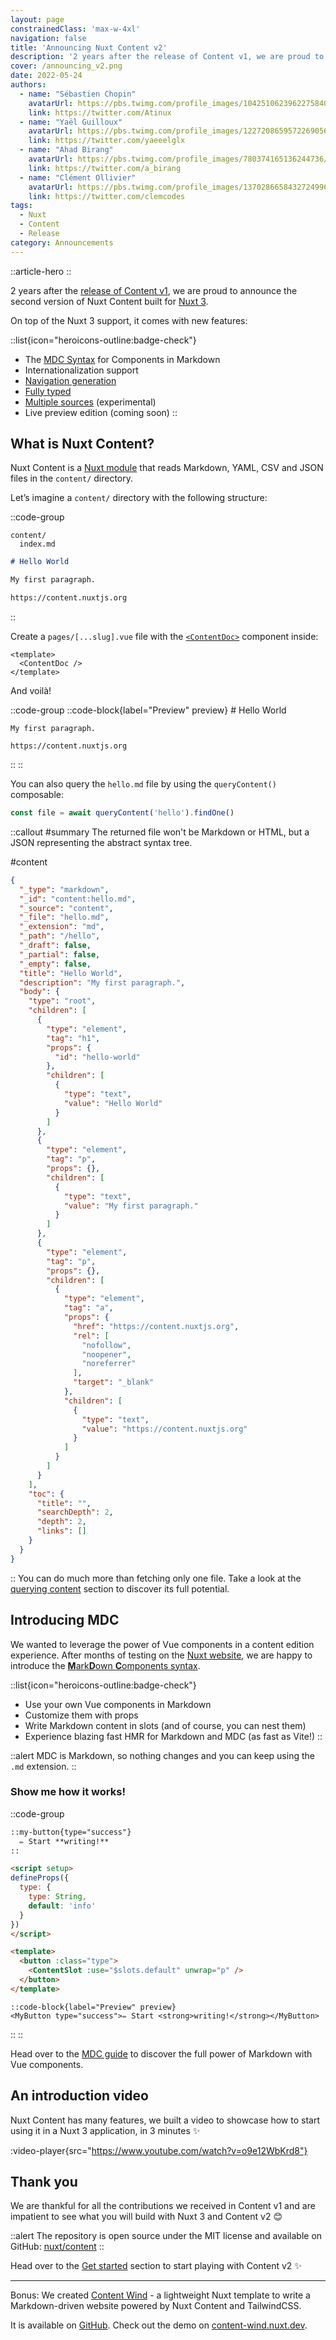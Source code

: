 ```yaml
---
layout: page
constrainedClass: 'max-w-4xl'
navigation: false
title: 'Announcing Nuxt Content v2'
description: '2 years after the release of Content v1, we are proud to announce the second version of Nuxt Content built for Nuxt 3.'
cover: /announcing_v2.png
date: 2022-05-24
authors:
  - name: "Sébastien Chopin"
    avatarUrl: https://pbs.twimg.com/profile_images/1042510623962275840/1Iw_Mvud_400x400.jpg
    link: https://twitter.com/Atinux
  - name: "Yaël Guilloux"
    avatarUrl: https://pbs.twimg.com/profile_images/1227208659572269056/Yo6GUjZw_400x400.jpg
    link: https://twitter.com/yaeeelglx
  - name: "Ahad Birang"
    avatarUrl: https://pbs.twimg.com/profile_images/780374165136244736/x5HfdWA1_400x400.jpg
    link: https://twitter.com/a_birang
  - name: "Clément Ollivier" 
    avatarUrl: https://pbs.twimg.com/profile_images/1370286658432724996/ZMSDzzIi_400x400.jpg
    link: https://twitter.com/clemcodes
tags:
  - Nuxt
  - Content
  - Release
category: Announcements
---
```


::article-hero
::

2 years after the [release of Content v1](https://github.com/nuxt/content/releases/tag/v1.0.0), we are proud to announce the second version of Nuxt Content built for [Nuxt 3](https://v3.nuxtjs.org).

On top of the Nuxt 3 support, it comes with new features:

::list{icon="heroicons-outline:badge-check"}
- The [MDC Syntax](/guide/writing/mdc) for Components in Markdown
- Internationalization support
- [Navigation generation](/guide/displaying/navigation)
- [Fully typed](/guide/displaying/typescript)
- [Multiple sources](/api/configuration#sources) (experimental)
- Live preview edition (coming soon)
::

## What is Nuxt Content?

Nuxt Content is a [Nuxt module](https://v3.nuxtjs.org/guide/features/modules) that reads Markdown, YAML, CSV and JSON files in the `content/` directory.

Let’s imagine a `content/` directory with the following structure:

::code-group
  ```[Directory Structure]
  content/
    index.md
  ```
  ```md [index.md]
  # Hello World

  My first paragraph.

  https://content.nuxtjs.org
  ```
::

Create a `pages/[...slug].vue` file with the [`<ContentDoc>`](/guide/displaying/rendering) component inside:

```vue [pages/[...slug].vue]
<template>
  <ContentDoc />
</template>
```

And voilà!

::code-group
  ::code-block{label="Preview" preview}
    # Hello World

    My first paragraph.

    https://content.nuxtjs.org
  ::
::

You can also query the `hello.md` file by using the `queryContent()` composable:

```ts
const file = await queryContent('hello').findOne()
```


::callout
#summary
The returned file won't be Markdown or HTML, but a JSON representing the abstract syntax tree.

#content
```json [document value]
{
  "_type": "markdown",
  "_id": "content:hello.md",
  "_source": "content",
  "_file": "hello.md",
  "_extension": "md",
  "_path": "/hello",
  "_draft": false,
  "_partial": false,
  "_empty": false,
  "title": "Hello World",
  "description": "My first paragraph.",
  "body": {
    "type": "root",
    "children": [
      {
        "type": "element",
        "tag": "h1",
        "props": {
          "id": "hello-world"
        },
        "children": [
          {
            "type": "text",
            "value": "Hello World"
          }
        ]
      },
      {
        "type": "element",
        "tag": "p",
        "props": {},
        "children": [
          {
            "type": "text",
            "value": "My first paragraph."
          }
        ]
      },
      {
        "type": "element",
        "tag": "p",
        "props": {},
        "children": [
          {
            "type": "element",
            "tag": "a",
            "props": {
              "href": "https://content.nuxtjs.org",
              "rel": [
                "nofollow",
                "noopener",
                "noreferrer"
              ],
              "target": "_blank"
            },
            "children": [
              {
                "type": "text",
                "value": "https://content.nuxtjs.org"
              }
            ]
          }
        ]
      }
    ],
    "toc": {
      "title": "",
      "searchDepth": 2,
      "depth": 2,
      "links": []
    }
  }
}
```
::
You can do much more than fetching only one file. Take a look at the [querying content](/guide/displaying/querying) section to discover its full potential.

## Introducing MDC

We wanted to leverage the power of Vue components in a content edition experience. After months of testing on the [Nuxt website](https://nuxtjs.org), we are happy to introduce the [**M**ark**D**own **C**omponents syntax](/guide/writing/mdc).

::list{icon="heroicons-outline:badge-check"}

- Use your own Vue components in Markdown
- Customize them with props
- Write Markdown content in slots (and of course, you can nest them)
- Experience blazing fast HMR for Markdown and MDC (as fast as Vite!)
::

::alert
MDC is Markdown, so nothing changes and you can keep using the `.md` extension.
::

### Show me how it works!

::code-group
  ```md [content/index.md]
  ::my-button{type="success"}
    ✏️ Start **writing!**
  ::
  ```
  ```html [components/MyButton.vue]
  <script setup>
  defineProps({
    type: {
      type: String,
      default: 'info'
    }
  })
  </script>

  <template>
    <button :class="type">
      <ContentSlot :use="$slots.default" unwrap="p" />
    </button>
  </template>
  ```
    ::code-block{label="Preview" preview}
    <MyButton type="success">✏️ Start <strong>writing!</strong></MyButton>
  ::
::

Head over to the [MDC guide](/guide/writing/mdc) to discover the full power of Markdown with Vue components.

## An introduction video

Nuxt Content has many features, we built a video to showcase how to start using it in a Nuxt 3 application, in 3 minutes :sparkles:

:video-player{src="https://www.youtube.com/watch?v=o9e12WbKrd8"}

## Thank you

We are thankful for all the contributions we received in Content v1 and are impatient to see what you will build with Nuxt 3 and Content v2 :blush:

::alert
The repository is open source under the MIT license and available on GitHub: [nuxt/content](https://github.com/nuxt/content)
::

Head over to the [Get started](/get-started) section to start playing with Content v2 :sparkles:

---

Bonus: We created [Content Wind](https://github.com/Atinux/content-wind) - a lightweight Nuxt template to write a Markdown-driven website powered by Nuxt Content and TailwindCSS.

It is available on [GitHub](https://github.com/Atinux/content-wind). Check out the demo on [content-wind.nuxt.dev](https://content-wind.nuxt.dev).
